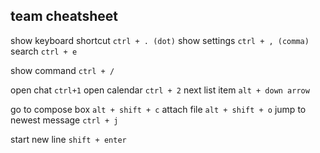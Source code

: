 ## team cheatsheet

show keyboard shortcut `ctrl + . (dot)`
show settings `ctrl + , (comma)`
search `ctrl + e`

show command `ctrl + /`

open chat `ctrl+1`
open calendar `ctrl + 2`
next list item `alt + down arrow`


go to compose box `alt + shift + c`
attach file `alt + shift + o`
jump to newest message `ctrl + j`

start new line `shift + enter`
